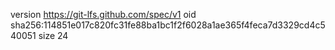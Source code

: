 version https://git-lfs.github.com/spec/v1
oid sha256:114851e017c820fc31fe88ba1bc1f2f6028a1ae365f4feca7d3329cd4c540051
size 24
